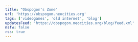 ```yaml
---
title: "Obspogon's Zone"
url: 'https://obspogon.neocities.org'
tags: ['videogames', 'old internet', 'blog']
updatesFeed: 'https://obspogon.neocities.org/blog/feed.xml'
nsfw: false
rss: true
---
```

